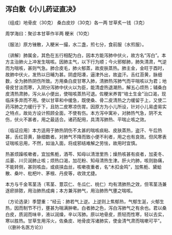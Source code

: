 ## 泻白散《小儿药证直决》

〔组成〕地骨皮（30克） 桑白皮炒（30克）各一两 甘草炙一钱（3克）

周学海曰：聚诊本甘草作半两 粳米（10克）

〔服法〕原方锉散，入粳米一撮，水二盏，煎七分，食前服（水煎服）。

〔讲解〕肺属金，其色在五行相配为白，因本方能泻肺中伏火，故方名“泻白”。本方主治肺火上冲发生喘咳。因肺主气，以下行为顺；今火邪郁肺，肺失清肃，气逆而为喘咳，甚则气急。肺合皮毛，肺火郁蒸，故皮肤蒸热。肺主金，金旺于酉时，故肺中伏火，发热以日晡为甚。阴虚阳凑，逼津外出，故盗汗。舌红苔黄，脉细数，全为肺热阴伤所致。方用桑白皮甘寒入肺，清肺热泻肺气而平喘咳以为君；地骨皮甘淡而寒，入阴分泻肺中伏火以为臣，能清虚热退潮热，解五心烦热；辅桑白皮清热肃肺，泻火从小便出，使喘咳蒸热可退。佐粳米养胃“培土生金”治口渴，现临床多弃而不用。使以甘草和中缓急，既使桑、骨二皮清热之力缓留于上，又使二药泻肺之力缓行于下，且防二皮寒凉伤胃。因原方为小儿所设，针对小儿易虚易实之特点，故处方设计照顾全面，不使有伤。本方泻中寓补，对肺热气急，阴不太伤，伏火不甚者，用之最适合。诸药配用，具清泻肺热、平喘止咳之效。

〔临证应用〕本方适用于肺热阴伤不太甚的喘咳痰粘、皮肤蒸热，盗汗、午后热甚，舌红苔黄，脉细数者。对肺气不降而致小便不利者，用之也有良效。但风寒表证喘咳忌用，不然，如油入面，将成邪结难解之劳怯，故用时宜慎。

热甚烦躁咳嗽者，宜加焦栀，酒芩、知母以清泄里热；燥热咳甚有痰者，加麦冬、瓜蒌、川贝润肺止咳；烦热口渴，加花粉、知母清热生津。肝火灼肺，咳则胁痛，不能转侧，甚则咳血，或痰挟血丝，咳嗽夜重者，名“木扣金鸣”，加焦栀、黛蛤散、桑叶、枇杷叶、茅根、丹皮等，收效尤捷。

本方与千金苇茎汤（苇茎、薏苡仁、冬瓜仁、桃仁）均有清肺热之效，但苇茎汤兼逐瘀排脓，用治肺热成痈；本方兼泻肺气，用治肺热气壅之喘咳。

〔方论选录〕季楚重：“经云：肺若气上逆。上逆则上焦郁热，气郁生涎，火郁生热，因而制节不行，壅甚为喘满肿嗽。白者肺之色，泻白泻肺气之有余也。君以桑白皮，质润而味辛，液以润燥，辛以泻肺。原以地骨皮，质轻而性寒，轻以去实，寒以胜热。甘草生用泻火，佐桑皮、地骨皮泻诸肺实，使金清气肃而喘嗽可平”。（《删补名医方论》）
